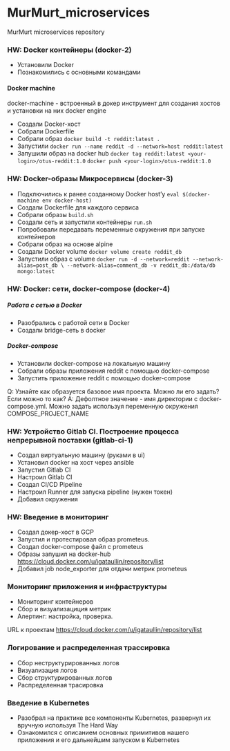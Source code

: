 # MurMurt_microservices
MurMurt microservices repository

### HW: Docker контейнеры (docker-2)

- Установили Docker
- Познакомились с основными командами

#### Docker machine
docker-machine - встроенный в докер инструмент для создания хостов и установки на них docker engine

- Создали Docker-хост
- Собрали Dockerfile
- Собрали образ ```docker build -t reddit:latest .```
- Запустили ```docker run --name reddit -d --network=host reddit:latest```
- Запушили образ на docker hub 
    ```docker tag reddit:latest <your-login>/otus-reddit:1.0```
    ```docker push <your-login>/otus-reddit:1.0```


### HW: Docker-образы Микросервисы (docker-3)

- Подключились к ранее созданному Docker host’у ```eval $(docker-machine env docker-host)```
- Создали Dockerfile для каждого сервиса
- Собрали образы ```build.sh```
- Создали сеть и запустили контейнеры ```run.sh```
- Попробовали передавать переменные окружения при запуске контейнеров
- Собрали образ на основе alpine
- Создали Docker volume ```docker volume create reddit_db```
- Запустили образ с volume ```docker run -d --network=reddit --network-alias=post_db \
--network-alias=comment_db -v reddit_db:/data/db mongo:latest```


### HW: Docker: сети, docker-compose (docker-4)

##### Работа с сетью в Docker
- Разобрались с работой сети в Docker
- Создали bridge-сеть в docker 
##### Docker-compose

- Установили docker-compose на локальную машину
- Собрали образы приложения reddit с помощью docker-compose
- Запустить приложение reddit с помощью docker-compose

Q: Узнайте как образуется базовое имя проекта. Можно ли его задать? Если можно то как? 
A: Дефолтное значение - имя директории с docker-compose.yml. Можно задать используя переменную окружения COMPOSE_PROJECT_NAME


### HW: Устройство Gitlab CI. Построение процесса непрерывной поставки (gitlab-ci-1)

- Создал виртуальную машину (руками в ui)
- Установил docker на хост через ansible
- Запустил Gitlab CI
- Настроил Gitlab CI
- Создал CI/CD Pipeline
- Настроил Runner для запуска pipeline (нужен токен)
- Добавил окружения


### HW: Введение в мониторинг

- Создал докер-хост в GCP
- Запустил и протестировал образ prometeus.
- Создал docker-compose файл с prometeus
- Образы запушил на docker-hub https://cloud.docker.com/u/igataullin/repository/list
- Добавил job node_exporter для отдачи метрик prometeus


### Мониторинг приложения и инфраструктуры
 - Мониторинг контейнеров
 - Сбор и визуализациция метрик
 - Алертинг: настройка, проверка.

  URL к проектам https://cloud.docker.com/u/igataullin/repository/list


### Логирование и распределенная трассировка

- Сбор неструктурированных логов
- Визуализация логов
- Сбор структурированных логов
- Распределенная трасировка

### Введение в Kubernetes

- Разобрал на практике все компоненты Kubernetes, развернул их
вручную используя The Hard Way
- Ознакомился с описанием основных примитивов нашего
приложения и его дальнейшим запуском в Kubernetes
